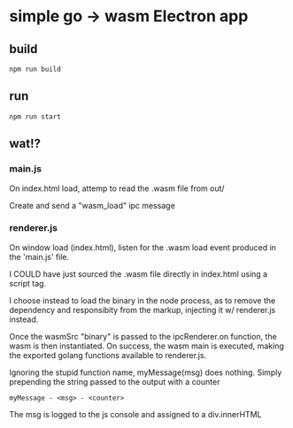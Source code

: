 # simple go -> wasm Electron app

## build

    npm run build

## run

    npm run start

## wat!?

### main.js

On index.html load, attemp to read the .wasm file from out/

Create and send a "wasm_load" ipc message

### renderer.js

On window load (index.html), listen for the .wasm load event produced in the 'main.js' file.  

I COULD have just sourced the .wasm file directly in index.html using a script tag. 

I choose instead to load the binary in the node process, as to remove the dependency and responsibity from the markup, injecting it w/ renderer.js instead.

Once the wasmSrc "binary" is passed to the ipcRenderer.on function, the wasm is then instantiated.  On success, the wasm main is executed, making the exported golang functions available to renderer.js.

Ignoring the stupid function name, myMessage(msg) does nothing. Simply prepending the string passed to the output with a counter

    myMessage - <msg> - <counter>

The msg is logged to the js console and assigned to a div.innerHTML
